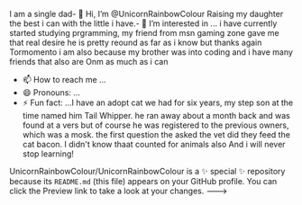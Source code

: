 I am a single dad- 👋 Hi, I’m @UnicornRainbowColour
Raising my daughter the best i can with the little i have.- 👀 I’m interested in ...
i have currently started studying prgramming, my friend from msn gaming zone gave me that real desire he is pretty reound as far as i know but thanks again Tormomento
 i am also because my brother was into coding and i have many friends that also are
 Onm as much as i can 
- 📫 How to reach me ...
- 😄 Pronouns: ...
- ⚡ Fun fact: ...I have an adopt cat we had for six years, my step son at the time named him Tail Whipper. he ran away about a month back and was found at a vers but of course he was registered to the previous owners, which was a mosk. the first question the asked the vet did they feed the cat bacon. I didn't know thaat counted for animals also
And i will never stop learning!  
  
UnicornRainbowColour/UnicornRainbowColour is a ✨ special ✨ repository because its `README.md` (this file) appears on your GitHub profile.
You can click the Preview link to take a look at your changes.
--->
